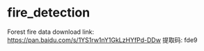 # fire_detection
Forest fire data download link: https://pan.baidu.com/s/1YS1rw1nY1GkLzHYfPd-DDw 提取码: fde9 
